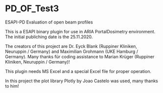 # PD_OF_Test3
ESAPI-PD Evaluation of open beam profiles

This is a ESAPI binary plugin for use in ARIA PortalDosimetry environment.
The initial publiching date is the 25.11.2020.

The creators of this project are Dr. Eyck Blank (Ruppiner Kliniken, Neuruppin / Germany)
and Maximilian Grohmann (UKE Hamburg / Germany).
Many thanks für coding assistance to Marian Krüger (Ruppiner Kliniken, Neuruppin / Germany)!

This plugin needs MS Excel and a special Excel file for proper operation.

In this project the plot library Plotly by Joao Castelo was used, many thanks to him!
